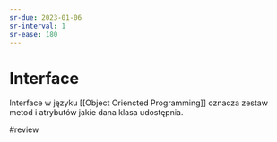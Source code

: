 ```yaml
---
sr-due: 2023-01-06
sr-interval: 1
sr-ease: 180
---
```


# Interface

Interface w języku [[Object Oriencted Programming]] oznacza zestaw metod i atrybutów jakie dana klasa udostępnia.

#review